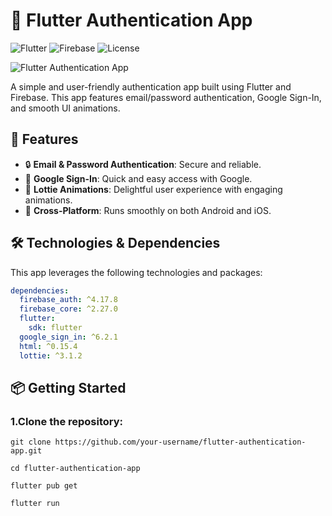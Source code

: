 # 📱 Flutter Authentication App


![Flutter](https://img.shields.io/badge/Flutter-v3.10.5-blue?logo=flutter)
![Firebase](https://img.shields.io/badge/Firebase-Integrated-yellow?logo=firebase)
![License](https://img.shields.io/badge/License-MIT-green)

![Flutter Authentication App](assets/banner.png)

A simple and user-friendly authentication app built using Flutter and Firebase. This app features email/password authentication, Google Sign-In, and smooth UI animations.

## 🚀 Features

- 🔒 **Email & Password Authentication**: Secure and reliable.
- 🔑 **Google Sign-In**: Quick and easy access with Google.
- 🎨 **Lottie Animations**: Delightful user experience with engaging animations.
- 📲 **Cross-Platform**: Runs smoothly on both Android and iOS.

## 🛠️ Technologies & Dependencies

This app leverages the following technologies and packages:

```yaml
dependencies:
  firebase_auth: ^4.17.8
  firebase_core: ^2.27.0
  flutter:
    sdk: flutter
  google_sign_in: ^6.2.1
  html: ^0.15.4
  lottie: ^3.1.2
```

## 📦 Getting Started

### 1.Clone the repository:

```
git clone https://github.com/your-username/flutter-authentication-app.git
```

```
cd flutter-authentication-app
```

```
flutter pub get
```

```
flutter run
```

